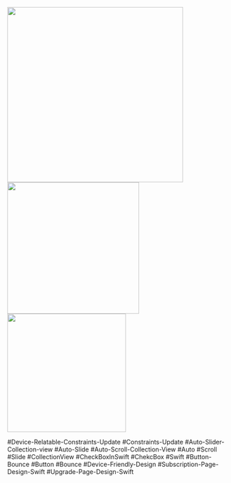 <img src="https://user-images.githubusercontent.com/82731243/198116096-59e0afb2-6030-48e7-9b08-a829bd808eb6.png" data-canonical-src="https://gyazo.com/eb5c5741b6a9a16c692170a41a49c858.png" width="400" />  <img src="https://user-images.githubusercontent.com/82731243/198117686-3799e685-09d5-4b33-8936-94adced86669.png" data-canonical-src="https://gyazo.com/eb5c5741b6a9a16c692170a41a49c858.png" width="300" />  <img src="https://user-images.githubusercontent.com/82731243/198117663-8e2f548b-37f6-4ee1-8dd0-5b7510f7dfec.png" data-canonical-src="https://gyazo.com/eb5c5741b6a9a16c692170a41a49c858.png" width="270" /> 

#Device-Relatable-Constraints-Update
#Constraints-Update
#Auto-Slider-Collection-view
#Auto-Slide
#Auto-Scroll-Collection-View
#Auto 
#Scroll
#Slide
#CollectionView
#CheckBoxInSwift
#ChekcBox
#Swift
#Button-Bounce
#Button
#Bounce
#Device-Friendly-Design
#Subscription-Page-Design-Swift
#Upgrade-Page-Design-Swift

